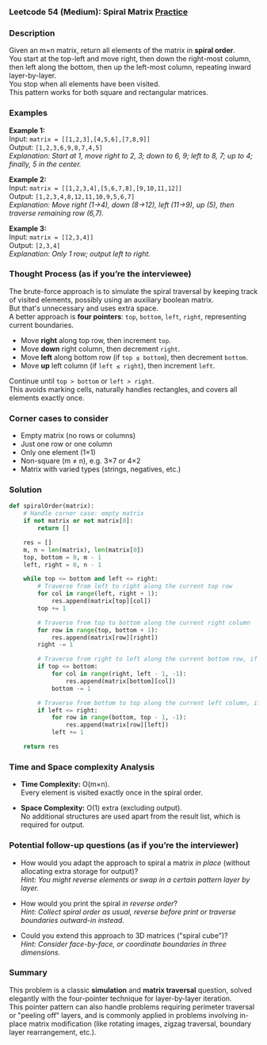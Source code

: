 ### Leetcode 54 (Medium): Spiral Matrix [Practice](https://leetcode.com/problems/spiral-matrix)

### Description  
Given an m×n matrix, return all elements of the matrix in **spiral order**.  
You start at the top-left and move right, then down the right-most column, then left along the bottom, then up the left-most column, repeating inward layer-by-layer.  
You stop when all elements have been visited.  
This pattern works for both square and rectangular matrices.

### Examples  

**Example 1:**  
Input: `matrix = [[1,2,3],[4,5,6],[7,8,9]]`  
Output: `[1,2,3,6,9,8,7,4,5]`  
*Explanation: Start at 1, move right to 2, 3; down to 6, 9; left to 8, 7; up to 4; finally, 5 in the center.*

**Example 2:**  
Input: `matrix = [[1,2,3,4],[5,6,7,8],[9,10,11,12]]`  
Output: `[1,2,3,4,8,12,11,10,9,5,6,7]`  
*Explanation: Move right (1→4), down (8→12), left (11→9), up (5), then traverse remaining row (6,7).*

**Example 3:**  
Input: `matrix = [[2,3,4]]`  
Output: `[2,3,4]`  
*Explanation: Only 1 row; output left to right.*

### Thought Process (as if you’re the interviewee)  
The brute-force approach is to simulate the spiral traversal by keeping track of visited elements, possibly using an auxiliary boolean matrix.  
But that's unnecessary and uses extra space.  
A better approach is **four pointers**: `top`, `bottom`, `left`, `right`, representing current boundaries.

- Move **right** along top row, then increment `top`.
- Move **down** right column, then decrement `right`.
- Move **left** along bottom row (if `top ≤ bottom`), then decrement `bottom`.
- Move **up** left column (if `left ≤ right`), then increment `left`.

Continue until `top > bottom` or `left > right`.  
This avoids marking cells, naturally handles rectangles, and covers all elements exactly once.

### Corner cases to consider  
- Empty matrix (no rows or columns)
- Just one row or one column
- Only one element (1×1)
- Non-square (m ≠ n), e.g. 3×7 or 4×2
- Matrix with varied types (strings, negatives, etc.)

### Solution

```python
def spiralOrder(matrix):
    # Handle corner case: empty matrix
    if not matrix or not matrix[0]:
        return []

    res = []
    m, n = len(matrix), len(matrix[0])
    top, bottom = 0, m - 1
    left, right = 0, n - 1

    while top <= bottom and left <= right:
        # Traverse from left to right along the current top row
        for col in range(left, right + 1):
            res.append(matrix[top][col])
        top += 1

        # Traverse from top to bottom along the current right column
        for row in range(top, bottom + 1):
            res.append(matrix[row][right])
        right -= 1

        # Traverse from right to left along the current bottom row, if still within bounds
        if top <= bottom:
            for col in range(right, left - 1, -1):
                res.append(matrix[bottom][col])
            bottom -= 1

        # Traverse from bottom to top along the current left column, if still within bounds
        if left <= right:
            for row in range(bottom, top - 1, -1):
                res.append(matrix[row][left])
            left += 1

    return res
```

### Time and Space complexity Analysis  

- **Time Complexity:** O(m×n).  
  Every element is visited exactly once in the spiral order.

- **Space Complexity:** O(1) extra (excluding output).  
  No additional structures are used apart from the result list, which is required for output.

### Potential follow-up questions (as if you’re the interviewer)  

- How would you adapt the approach to spiral a matrix _in place_ (without allocating extra storage for output)?  
  *Hint: You might reverse elements or swap in a certain pattern layer by layer.*

- How would you print the spiral _in reverse order_?  
  *Hint: Collect spiral order as usual, reverse before print or traverse boundaries outward-in instead.*

- Could you extend this approach to 3D matrices ("spiral cube")?  
  *Hint: Consider face-by-face, or coordinate boundaries in three dimensions.*

### Summary
This problem is a classic **simulation** and **matrix traversal** question, solved elegantly with the four-pointer technique for layer-by-layer iteration.  
This pointer pattern can also handle problems requiring perimeter traversal or "peeling off" layers, and is commonly applied in problems involving in-place matrix modification (like rotating images, zigzag traversal, boundary layer rearrangement, etc.).